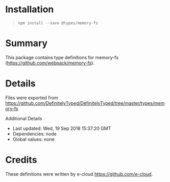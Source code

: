 # Installation
> `npm install --save @types/memory-fs`

# Summary
This package contains type definitions for memory-fs (https://github.com/webpack/memory-fs).

# Details
Files were exported from https://github.com/DefinitelyTyped/DefinitelyTyped/tree/master/types/memory-fs

Additional Details
 * Last updated: Wed, 19 Sep 2018 15:37:20 GMT
 * Dependencies: node
 * Global values: none

# Credits
These definitions were written by e-cloud <https://github.com/e-cloud>.
